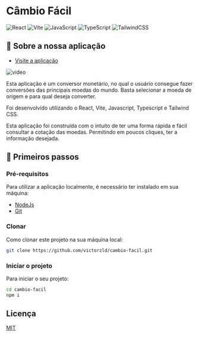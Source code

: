 # Câmbio Fácil 

![React](https://img.shields.io/badge/react-%2320232a.svg?style=for-the-badge&logo=react&logoColor=%2361DAFB)
![Vite](https://img.shields.io/badge/vite-%23646CFF.svg?style=for-the-badge&logo=vite&logoColor=white)
![JavaScript](https://img.shields.io/badge/javascript-%23323330.svg?style=for-the-badge&logo=javascript&logoColor=%23F7DF1E)
![TypeScript](https://img.shields.io/badge/typescript-%23007ACC.svg?style=for-the-badge&logo=typescript&logoColor=white)
![TailwindCSS](https://img.shields.io/badge/tailwindcss-%2338B2AC.svg?style=for-the-badge&logo=tailwind-css&logoColor=white)

## 📌 Sobre a nossa aplicação

- <a href="https://currency-converter-mu-olive.vercel.app" target="_blank">Visite a aplicação</a>

![video](https://github.com/user-attachments/assets/4f04ea52-9af6-4ee1-9ffd-6785f008c202)

Esta aplicação é um conversor monetário, no qual o usuário consegue fazer conversões das principais moedas do mundo. Basta selecionar a moeda de origem e para qual deseja converter. 

Foi desenvolvido utilizando o React, Vite, Javascript, Typescript e Tailwind CSS.

Esta aplicação foi construída com o intuito de ter uma forma rápida e fácil consultar a cotação das moedas. Permitindo em poucos cliques, ter a informação desejada.

## 🚀 Primeiros passos

### Pré-requisitos

Para utilizar a aplicação localmente, é necessário ter instalado em sua máquina:

- <a href="https://nodejs.org/en">NodeJs</a>
- <a href="https://git-scm.com">Git</a>

### Clonar

Como clonar este projeto na sua máquina local:

```bash
git clone https://github.com/victorzld/cambio-facil.git
```

### Iniciar o projeto

Para iniciar o seu projeto:

```bash
cd cambio-facil
npm i
```

## Licença

<a href="/LICENSE" >MIT</a>
